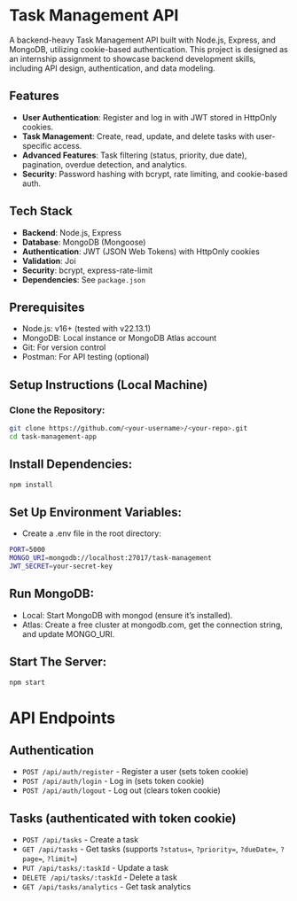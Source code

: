 # Task Management API

A backend-heavy Task Management API built with Node.js, Express, and MongoDB, utilizing cookie-based authentication. This project is designed as an internship assignment to showcase backend development skills, including API design, authentication, and data modeling.

## Features

- **User Authentication**: Register and log in with JWT stored in HttpOnly cookies.
- **Task Management**: Create, read, update, and delete tasks with user-specific access.
- **Advanced Features**: Task filtering (status, priority, due date), pagination, overdue detection, and analytics.
- **Security**: Password hashing with bcrypt, rate limiting, and cookie-based auth.

## Tech Stack

- **Backend**: Node.js, Express
- **Database**: MongoDB (Mongoose)
- **Authentication**: JWT (JSON Web Tokens) with HttpOnly cookies
- **Validation**: Joi
- **Security**: bcrypt, express-rate-limit
- **Dependencies**: See `package.json`

## Prerequisites

- Node.js: v16+ (tested with v22.13.1)
- MongoDB: Local instance or MongoDB Atlas account
- Git: For version control
- Postman: For API testing (optional)

## Setup Instructions (Local Machine)

### Clone the Repository:
```bash
git clone https://github.com/<your-username>/<your-repo>.git
cd task-management-app
```
## Install Dependencies:
```bash
npm install
```
## Set Up Environment Variables:
- Create a .env file in the root directory:
```bash
PORT=5000
MONGO_URI=mongodb://localhost:27017/task-management
JWT_SECRET=your-secret-key
```

## Run MongoDB:
- Local: Start MongoDB with mongod (ensure it’s installed).
- Atlas: Create a free cluster at mongodb.com, get the connection string, and update MONGO_URI.

## Start The Server:
```bash
npm start
```
# API Endpoints

## Authentication

- `POST /api/auth/register` - Register a user (sets token cookie)  
- `POST /api/auth/login` - Log in (sets token cookie)  
- `POST /api/auth/logout` - Log out (clears token cookie)

## Tasks (authenticated with token cookie)

- `POST /api/tasks` - Create a task  
- `GET /api/tasks` - Get tasks (supports `?status=`, `?priority=`, `?dueDate=`, `?page=`, `?limit=`)  
- `PUT /api/tasks/:taskId` - Update a task  
- `DELETE /api/tasks/:taskId` - Delete a task  
- `GET /api/tasks/analytics` - Get task analytics


